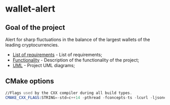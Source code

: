 # wallet-alert
## Goal of the project
Alert for sharp fluctuations in the balance of the largest wallets of the leading cryptocurrencies.

- [List of requirements](docs/requirements.md) - List of requirements;
- [Functionality](docs/functionality.md) - Description of the functionality of the project;
- [UML](docs/UML.md) - Project UML diagrams;

## CMake options
```asm
//Flags used by the CXX compiler during all build types.
CMAKE_CXX_FLAGS:STRING=-std=c++14 -pthread -fconcepts-ts -lcurl -ljsoncpp
```